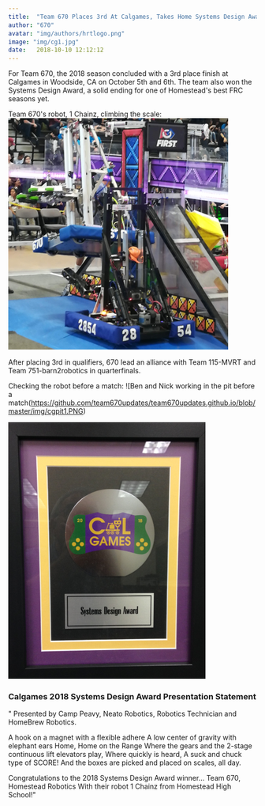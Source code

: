 ```yaml
---
title:  "Team 670 Places 3rd At Calgames, Takes Home Systems Design Award"
author: "670"
avatar: "img/authors/hrtlogo.png"
image: "img/cg1.jpg"
date:   2018-10-10 12:12:12
---
```


For Team 670, the 2018 season concluded with a 3rd place finish at Calgames in Woodside, CA on October 5th and 6th.
The team also won the Systems Design Award, a solid ending for one of Homestead's best FRC seasons yet.


Team 670's robot, 1 Chainz, climbing the scale:
![Pulling off a nice climb in the endgame](https://github.com/team670updates/team670updates.github.io/blob/master/img/calgames1_18.PNG)


After placing 3rd in qualifiers, 670 lead an alliance with Team 115-MVRT and Team 751-barn2robotics in quarterfinals. 


Checking the robot before a match:
![Ben and Nick working in the pit before a match(https://github.com/team670updates/team670updates.github.io/blob/master/img/cgpit1.PNG)



![The Systems Design Award](https://github.com/team670updates/team670updates.github.io/blob/master/img/systemdesign2018.PNG)
### Calgames 2018 Systems Design Award Presentation Statement

" Presented by Camp Peavy, Neato Robotics, Robotics Technician and HomeBrew Robotics.

A hook on a magnet with a flexible adhere
A low center of gravity with elephant ears
Home, Home on the Range
Where the gears and the 2-stage continuous lift elevators play,
Where quickly is heard, 
A suck and chuck type of SCORE!
And the boxes are picked and placed on scales, all day.

Congratulations to the 2018 Systems Design Award winner… 
Team 670, Homestead Robotics With their robot 1 Chainz from Homestead High School!"
